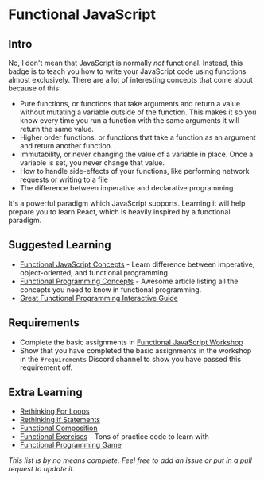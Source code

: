 # Functional JavaScript

## Intro

No, I don't mean that JavaScript is normally *not* functional. Instead, this badge is to teach you how to write your JavaScript code using functions almost exclusively. There are a lot of interesting concepts that come about because of this:

- Pure functions, or functions that take arguments and return a value without mutating a variable outside of the function. This makes it so you know every time you run a function with the same arguments it will return the same value.
- Higher order functions, or functions that take a function as an argument and return another function.
- Immutability, or never changing the value of a variable in place. Once a variable is set, you never change that value.
- How to handle side-effects of your functions, like performing network requests or writing to a file
- The difference between imperative and declarative programming

It's a powerful paradigm which JavaScript supports. Learning it will help prepare you to learn React, which is heavily inspired by a functional paradigm.

## Suggested Learning

- [Functional JavaScript Concepts](https://www.sitepoint.com/introduction-functional-javascript/) - Learn difference between imperative, object-oriented, and functional programming
- [Functional Programming Concepts](https://medium.com/javascript-scene/master-the-javascript-interview-what-is-functional-programming-7f218c68b3a0) - Awesome article listing all the concepts you need to know in functional programming.
- [Great Functional Programming Interactive Guide](https://tech.io/playgrounds/2980/practical-introduction-to-functional-programming-with-js/pure-functions)

## Requirements

- Complete the basic assignments in [Functional JavaScript Workshop](https://github.com/timoxley/functional-javascript-workshop)
- Show that you have completed the basic assignments in the workshop in the `#requirements` Discord channel to show you have passed this requirement off.

## Extra Learning

- [Rethinking For Loops](https://hackernoon.com/rethinking-javascript-death-of-the-for-loop-c431564c84a8)
- [Rethinking If Statements](https://hackernoon.com/rethinking-javascript-the-if-statement-b158a61cd6cb)
- [Functional Composition](https://hackernoon.com/javascript-functional-composition-for-every-day-use-22421ef65a10)
- [Functional Exercises](http://reactivex.io/learnrx/) - Tons of practice code to learn with
- [Functional Programming Game](https://david-peter.de/cube-composer/)

*This list is by no means complete. Feel free to add an issue or put in a pull request to update it.*




